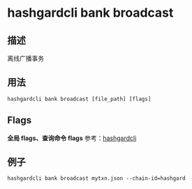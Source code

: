 # hashgardcli bank broadcast

## 描述

离线广播事务

## 用法

```shell
hashgardcli bank broadcast [file_path] [flags]
```
## Flags

 **全局 flags、查询命令 flags** 参考：[hashgardcli](../README.md)

## 例子

```shell
hashgardcli bank broadcast mytxn.json --chain-id=hashgard
```
